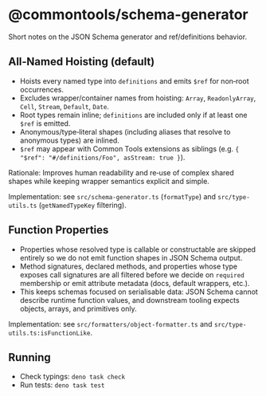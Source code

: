 # @commontools/schema-generator

Short notes on the JSON Schema generator and ref/definitions behavior.

## All‑Named Hoisting (default)

- Hoists every named type into `definitions` and emits `$ref` for non‑root
  occurrences.
- Excludes wrapper/container names from hoisting: `Array`, `ReadonlyArray`,
  `Cell`, `Stream`, `Default`, `Date`.
- Root types remain inline; `definitions` are included only if at least one
  `$ref` is emitted.
- Anonymous/type‑literal shapes (including aliases that resolve to anonymous
  types) are inlined.
- `$ref` may appear with Common Tools extensions as siblings (e.g.
  `{ "$ref": "#/definitions/Foo", asStream: true }`).

Rationale: Improves human readability and re‑use of complex shared shapes while
keeping wrapper semantics explicit and simple.

Implementation: see `src/schema-generator.ts` (`formatType`) and
`src/type-utils.ts` (`getNamedTypeKey` filtering).

## Function Properties

- Properties whose resolved type is callable or constructable are skipped
  entirely so we do not emit function shapes in JSON Schema output.
- Method signatures, declared methods, and properties whose type exposes call
  signatures are all filtered before we decide on `required` membership or emit
  attribute metadata (docs, default wrappers, etc.).
- This keeps schemas focused on serialisable data: JSON Schema cannot describe
  runtime function values, and downstream tooling expects objects, arrays, and
  primitives only.

Implementation: see `src/formatters/object-formatter.ts` and
`src/type-utils.ts:isFunctionLike`.

## Running

- Check typings: `deno task check`
- Run tests: `deno task test`
